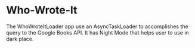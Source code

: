 # Who-Wrote-It
The WhoWroteItLoader app  use an AsyncTaskLoader to accomplishes the query to the Google Books API. It has Night Mode that helps user to use in dark place.
